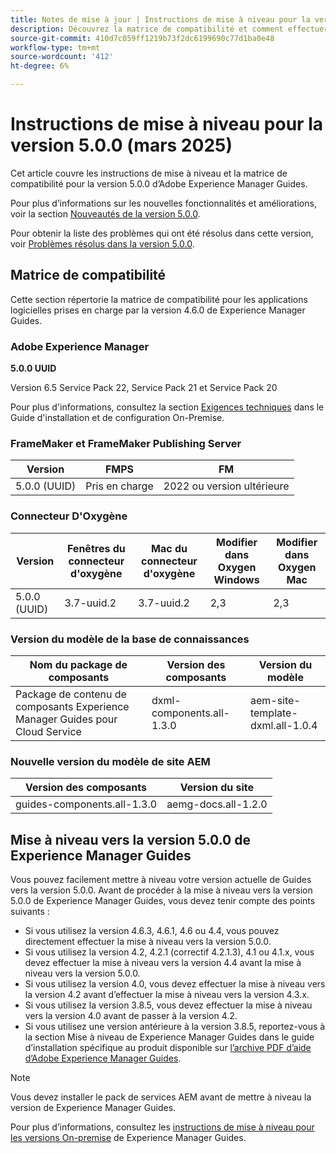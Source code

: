 ```yaml
---
title: Notes de mise à jour | Instructions de mise à niveau pour la version 5.0.0 d’Adobe Experience Manager Guides
description: Découvrez la matrice de compatibilité et comment effectuer une mise à niveau vers la version 5.0.0 d’Adobe Experience Manager Guides.
source-git-commit: 410d7c059ff1219b73f2dc6199690c77d1ba0e48
workflow-type: tm+mt
source-wordcount: '412'
ht-degree: 6%

---
```


# Instructions de mise à niveau pour la version 5.0.0 (mars 2025)

Cet article couvre les instructions de mise à niveau et la matrice de compatibilité pour la version 5.0.0 d’Adobe Experience Manager Guides.

Pour plus d’informations sur les nouvelles fonctionnalités et améliorations, voir la section [Nouveautés de la version 5.0.0](../release-info/whats-new-5-0.md).

Pour obtenir la liste des problèmes qui ont été résolus dans cette version, voir [Problèmes résolus dans la version 5.0.0](../release-info/fixed-issues-5-0-0.md).

## Matrice de compatibilité

Cette section répertorie la matrice de compatibilité pour les applications logicielles prises en charge par la version 4.6.0 de Experience Manager Guides.

### Adobe Experience Manager

**5.0.0 UUID**

Version 6.5 Service Pack 22, Service Pack 21 et Service Pack 20

Pour plus d&#39;informations, consultez la section [Exigences techniques](../install-guide/download-install-technical-requirements.md) dans le Guide d&#39;installation et de configuration On-Premise.

### FrameMaker et FrameMaker Publishing Server

| Version | FMPS | FM |
| --- | --- | --- |
| 5.0.0 (UUID) | Pris en charge | 2022 ou version ultérieure |

### Connecteur D&#39;Oxygène

| Version | Fenêtres du connecteur d&#39;oxygène | Mac du connecteur d&#39;oxygène | Modifier dans Oxygen Windows | Modifier dans Oxygen Mac |
| --- | --- | --- |--- |--- |
| 5.0.0 (UUID) | 3.7-uuid.2 | 3.7-uuid.2 | 2,3 | 2,3 |

### Version du modèle de la base de connaissances

| Nom du package de composants | Version des composants | Version du modèle |
|---|---|---|
| Package de contenu de composants Experience Manager Guides pour Cloud Service | dxml-components.all-1.3.0 | aem-site-template-dxml.all-1.0.4 |

### Nouvelle version du modèle de site AEM


| Version des composants | Version du site |
|---|---|
| guides-components.all-1.3.0 | aemg-docs.all-1.2.0 |


## Mise à niveau vers la version 5.0.0 de Experience Manager Guides

Vous pouvez facilement mettre à niveau votre version actuelle de Guides vers la version 5.0.0. Avant de procéder à la mise à niveau vers la version 5.0.0 de Experience Manager Guides, vous devez tenir compte des points suivants :

- Si vous utilisez la version 4.6.3, 4.6.1, 4.6 ou 4.4, vous pouvez directement effectuer la mise à niveau vers la version 5.0.0.
- Si vous utilisez la version 4.2, 4.2.1 (correctif 4.2.1.3), 4.1 ou 4.1.x, vous devez effectuer la mise à niveau vers la version 4.4 avant la mise à niveau vers la version 5.0.0.
- Si vous utilisez la version 4.0, vous devez effectuer la mise à niveau vers la version 4.2 avant d’effectuer la mise à niveau vers la version 4.3.x.
- Si vous utilisez la version 3.8.5, vous devez effectuer la mise à niveau vers la version 4.0 avant de passer à la version 4.2.
- Si vous utilisez une version antérieure à la version 3.8.5, reportez-vous à la section Mise à niveau de Experience Manager Guides dans le guide d’installation spécifique au produit disponible sur [l’archive PDF d’aide d’Adobe Experience Manager Guides](https://helpx.adobe.com/xml-documentation-for-experience-manager/archive.html).

>[!NOTE]
>
>Vous devez installer le pack de services AEM avant de mettre à niveau la version de Experience Manager Guides.

Pour plus d’informations, consultez les [instructions de mise à niveau pour les versions On-premise](../install-guide/upgrade-xml-documentation.md) de Experience Manager Guides.